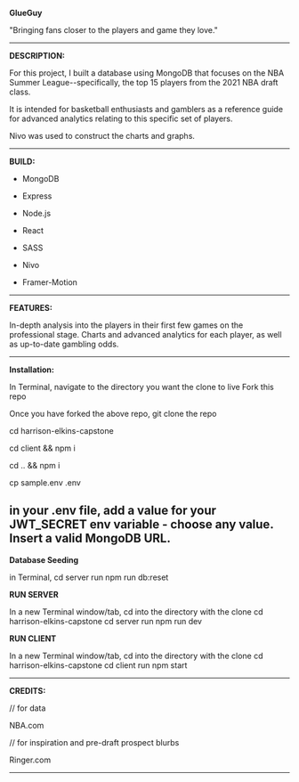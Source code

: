 
**GlueGuy**

"Bringing fans closer to the players and game they love."

---

**DESCRIPTION:**

For this project, I built a database using MongoDB that focuses on the NBA Summer League--specifically, the top 15 players from the 2021 NBA draft class.

It is intended for basketball enthusiasts and gamblers as a reference guide for advanced analytics relating to this specific set of players.

Nivo was used to construct the charts and graphs.

---

**BUILD:**

- MongoDB
- Express
- Node.js

- React
- SASS
- Nivo
- Framer-Motion

---

**FEATURES:**

In-depth analysis into the players in their first few games on the professional stage. Charts and advanced analytics for each player, as well as up-to-date gambling odds.

---

**Installation:**

In Terminal, navigate to the directory you want the clone to live Fork this repo

Once you have forked the above repo, git clone the repo

cd harrison-elkins-capstone

cd client && npm i

cd .. && npm i

cp sample.env .env

in your .env file, add a value for your JWT_SECRET env variable - choose any value. Insert a valid MongoDB URL.
---

**Database Seeding**

in Terminal, cd server
run npm run db:reset

**RUN SERVER**

In a new Terminal window/tab, cd into the directory with the clone
cd harrison-elkins-capstone
cd server
run npm run dev

**RUN CLIENT**

In a new Terminal window/tab, cd into the directory with the clone
cd harrison-elkins-capstone
cd client
run npm start

---

**CREDITS:**

// for data

NBA.com

// for inspiration and pre-draft prospect blurbs

Ringer.com

---
